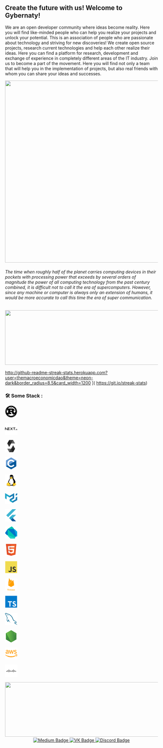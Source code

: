 ## Create the future with us! Welcome to Gybernaty!

We are an open developer community where ideas become reality. Here you will find like-minded people who can help you realize your projects and unlock your potential. This is an association of people who are passionate about technology and striving for new discoveries! We create open source projects, research current technologies and help each other realize their ideas. Here you can find a platform for research, development and exchange of experience in completely different areas of the IT industry. Join us to become a part of the movement. Here you will find not only a team that will help you in the implementation of projects, but also real friends with whom you can share your ideas and successes.

<div id="header" align="center">

<img src="https://sun9-31.userapi.com/impg/-iRRU9522BX6DnuHPo39OoG76vopxGrQx1qFjA/Niuli_zEqNU.jpg?size=1280x910&quality=95&sign=c46165f9c5a2785c2b12f6d3ed6cee9e&type=album" height="600" width="1200"/>

</div>

<h6>

The time when roughly half of the planet carries computing devices in their pockets with processing power that exceeds by several orders of magnitude the power of all computing technology from the past century combined, it is difficult not to call it the era of supercomputers. However, since any machine or computer is always only an extension of humans, it would be more accurate to call this time the era of super communication.

</h6>

<img src="https://media.giphy.com/media/3oEdv1GbekAakxXO8g/giphy.gif" height="180" width="1200"/>

http://github-readme-streak-stats.herokuapp.com?user=themacroeconomicdao&theme=neon-dark&border_radius=8.5&card_width=1200 ]( https://git.io/streak-stats)

### :hammer_and_wrench: Some Stack :

<div>

<img src=" https://github.com/devicons/devicon/blob/master/icons/rust/rust-original.svg " title="Rust" alt="Rust" width="40" height="40"/>&nbsp;

<img src=" https://github.com/devicons/devicon/blob/master/icons/nextjs/nextjs-original-wordmark.svg " title="Next" alt="Next " width="40" height="40"/>&nbsp;

<img src=" https://github.com/devicons/devicon/blob/master/icons/solidity/solidity-original.svg "  title="Solidity" alt="Solidity" width="40" height="40"/>&nbsp;

<img src=" https://github.com/devicons/devicon/blob/master/icons/c/c-original.svg " title="C" alt="C " width="40" height="40"/>&nbsp;

<img src=" https://github.com/devicons/devicon/blob/master/icons/linux/linux-original.svg " title="Linux" alt="Linux" width="40" height="40"/>&nbsp;

<img src=" https://github.com/devicons/devicon/blob/master/icons/materialui/materialui-original.svg " title="Material UI" alt="Material UI" width="40" height="40"/>&nbsp;

<img src=" https://github.com/devicons/devicon/blob/master/icons/flutter/flutter-original.svg " title="Flutter" alt="Flutter" width="40" height="40"/>&nbsp;

<img src=" https://github.com/devicons/devicon/blob/master/icons/dart/dart-original.svg " title="Dart" alt="Dart " width="40" height="40"/>&nbsp;

<img src=" https://github.com/devicons/devicon/blob/master/icons/html5/html5-original.svg " title="HTML5" alt="HTML" width="40" height="40"/>&nbsp;

<img src=" https://github.com/devicons/devicon/blob/master/icons/javascript/javascript-original.svg " title="JavaScript" alt="JavaScript" width="40" height="40"/>&nbsp;

<img src=" https://github.com/devicons/devicon/blob/master/icons/firebase/firebase-plain-wordmark.svg " title="Firebase" alt="Firebase" width="40" height="40"/>&nbsp;

<img src=" https://github.com/devicons/devicon/blob/master/icons/typescript/typescript-original.svg " title="Typescript"  alt="Typescript" width="40" height="40"/>&nbsp;

<img src=" https://github.com/devicons/devicon/blob/master/icons/mysql/mysql-original.svg " title="MySQL"  alt="MySQL" width="40" height="40"/>&nbsp;

<img src=" https://github.com/devicons/devicon/blob/master/icons/nodejs/nodejs-original.svg " title="NodeJS" alt="NodeJS" width="40" height="40"/>&nbsp;

<img src=" https://github.com/devicons/devicon/blob/master/icons/amazonwebservices/amazonwebservices-plain-wordmark.svg " title="AWS" alt="AWS" width="40" height="40"/>&nbsp;

<img src=" https://github.com/vorillaz/devicons/blob/master/!SVG/cisco.svg " title="Cisco" alt="AWS" width="40" height="40"/>&nbsp;

</div>

<div id="header" align="center">

<img src=" https://media.giphy.com/media/d8iPm91TeShX4kHG69/giphy-downsized-large.gif " height="180" width="1200"/>

</div>

<div id="badges" align="center">

<a href=" https://medium.com/@themacroeconomicdao ">

<img src=" https://img.shields.io/badge/Medium-%20-orange?logo=medium&logoColor=white?style=plastic " alt="Medium Badge"/>

</a>

<a href=" https://vk.com/superuserfucker ">

<img src=" https://img.shields.io/badge/VK-%20-blue?logo=vk&logoColor=white?style=plastic " alt="VK Badge"/>

</a>

<a href=" https://discord.gg/XuFSY2ESGe ">

<img src=" https://img.shields.io/badge/Discord-%20-blue?logo=discord&logoColor=red?style=plastic " alt="Discord Badge"/>

</a>

</div>
